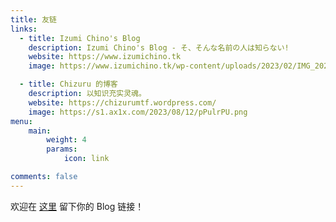 ```yaml
---
title: 友链
links:
  - title: Izumi Chino's Blog
    description: Izumi Chino's Blog - そ、そんな名前の人は知らない!
    website: https://www.izumichino.tk
    image: https://www.izumichino.tk/wp-content/uploads/2023/02/IMG_20230208_012057_384.png

  - title: Chizuru 的博客
    description: 以知识充实灵魂。
    website: https://chizurumtf.wordpress.com/
    image: https://s1.ax1x.com/2023/08/12/pPulrPU.png
menu:
    main: 
        weight: 4
        params:
            icon: link

comments: false
---
```


欢迎在 [这里](https://github.com/akiko-blog/whiteboard/discussions/2) 留下你的 Blog 链接！